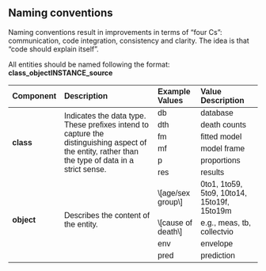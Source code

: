 ## Naming conventions

Naming conventions result in improvements in terms of “four Cs”:
communication, code integration, consistency and clarity. The idea is
that “code should explain itself”.

All entities should be named following the format:
**class_objectINSTANCE_source**

<table class=" lightable-paper" style="font-family: &quot;Arial Narrow&quot;, arial, helvetica, sans-serif; width: auto !important; margin-left: auto; margin-right: auto;">
<thead>
<tr>
<th style="text-align:left;">
Component
</th>
<th style="text-align:left;">
Description
</th>
<th style="text-align:left;">
Example Values
</th>
<th style="text-align:left;">
Value Description
</th>
</tr>
</thead>
<tbody>
<tr>
<td style="text-align:left;font-weight: bold;vertical-align: middle !important;" rowspan="6">
class
</td>
<td style="text-align:left;vertical-align: middle !important;" rowspan="6">
Indicates the data type. These prefixes intend to capture the
distinguishing aspect of the entity, rather than the type of data in a
strict sense.
</td>
<td style="text-align:left;">
db
</td>
<td style="text-align:left;">
database
</td>
</tr>
<tr>
<td style="text-align:left;">
dth
</td>
<td style="text-align:left;">
death counts
</td>
</tr>
<tr>
<td style="text-align:left;">
fm
</td>
<td style="text-align:left;">
fitted model
</td>
</tr>
<tr>
<td style="text-align:left;">
mf
</td>
<td style="text-align:left;">
model frame
</td>
</tr>
<tr>
<td style="text-align:left;">
p
</td>
<td style="text-align:left;">
proportions
</td>
</tr>
<tr>
<td style="text-align:left;">
res
</td>
<td style="text-align:left;">
results
</td>
</tr>
<tr>
<td style="text-align:left;font-weight: bold;vertical-align: middle !important;" rowspan="4">
object
</td>
<td style="text-align:left;vertical-align: middle !important;" rowspan="4">
Describes the content of the entity.
</td>
<td style="text-align:left;">
\[age/sex group\]
</td>
<td style="text-align:left;">
0to1, 1to59, 5to9, 10to14, 15to19f, 15to19m
</td>
</tr>
<tr>
<td style="text-align:left;">
\[cause of death\]
</td>
<td style="text-align:left;">
e.g., meas, tb, collectvio
</td>
</tr>
<tr>
<td style="text-align:left;">
env
</td>
<td style="text-align:left;">
envelope
</td>
</tr>
<tr>
<td style="text-align:left;">
pred
</td>
<td style="text-align:left;">
prediction
</td>
</tr>
</tbody>
</table>
